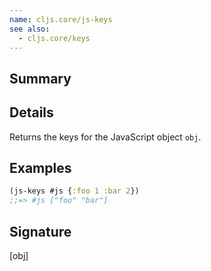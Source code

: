 ```yaml
---
name: cljs.core/js-keys
see also:
  - cljs.core/keys
---
```


## Summary

## Details

Returns the keys for the JavaScript object `obj`.

## Examples

```clj
(js-keys #js {:foo 1 :bar 2})
;;=> #js ["foo" "bar"]
```

## Signature
[obj]
